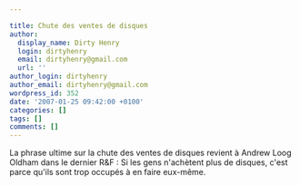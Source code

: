 ```yaml
---

title: Chute des ventes de disques
author:
  display_name: Dirty Henry
  login: dirtyhenry
  email: dirtyhenry@gmail.com
  url: ''
author_login: dirtyhenry
author_email: dirtyhenry@gmail.com
wordpress_id: 352
date: '2007-01-25 09:42:00 +0100'
categories: []
tags: []
comments: []
---
```

La phrase ultime sur la chute des ventes de disques revient à Andrew Loog Oldham dans le dernier R&F :
<quote>Si les gens n'achètent plus de disques, c'est parce qu'ils sont trop occupés à en faire eux-même.</quote>

